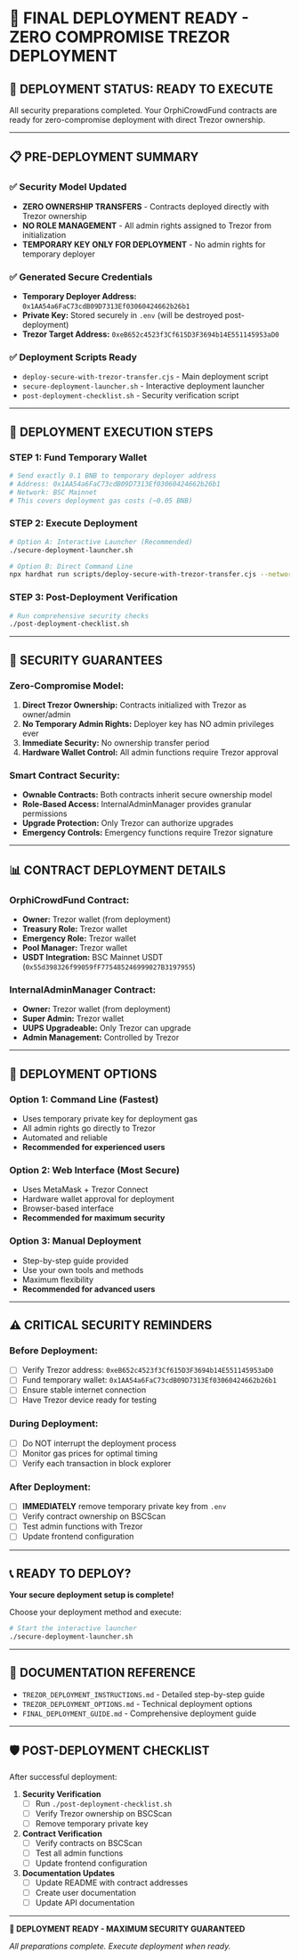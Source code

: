 # 🔐 FINAL DEPLOYMENT READY - ZERO COMPROMISE TREZOR DEPLOYMENT

## 🎯 DEPLOYMENT STATUS: **READY TO EXECUTE**

All security preparations completed. Your OrphiCrowdFund contracts are ready for zero-compromise deployment with direct Trezor ownership.

---

## 📋 PRE-DEPLOYMENT SUMMARY

### ✅ **Security Model Updated**
- **ZERO OWNERSHIP TRANSFERS** - Contracts deployed directly with Trezor ownership
- **NO ROLE MANAGEMENT** - All admin rights assigned to Trezor from initialization
- **TEMPORARY KEY ONLY FOR DEPLOYMENT** - No admin rights for temporary deployer

### ✅ **Generated Secure Credentials**
- **Temporary Deployer Address:** `0x1AA54a6FaC73cdB09D7313Ef03060424662b26b1`
- **Private Key:** Stored securely in `.env` (will be destroyed post-deployment)
- **Trezor Target Address:** `0xeB652c4523f3Cf615D3F3694b14E551145953aD0`

### ✅ **Deployment Scripts Ready**
- `deploy-secure-with-trezor-transfer.cjs` - Main deployment script
- `secure-deployment-launcher.sh` - Interactive deployment launcher
- `post-deployment-checklist.sh` - Security verification script

---

## 🚀 DEPLOYMENT EXECUTION STEPS

### **STEP 1: Fund Temporary Wallet**
```bash
# Send exactly 0.1 BNB to temporary deployer address
# Address: 0x1AA54a6FaC73cdB09D7313Ef03060424662b26b1
# Network: BSC Mainnet
# This covers deployment gas costs (~0.05 BNB)
```

### **STEP 2: Execute Deployment**
```bash
# Option A: Interactive Launcher (Recommended)
./secure-deployment-launcher.sh

# Option B: Direct Command Line
npx hardhat run scripts/deploy-secure-with-trezor-transfer.cjs --network bsc
```

### **STEP 3: Post-Deployment Verification**
```bash
# Run comprehensive security checks
./post-deployment-checklist.sh
```

---

## 🔐 SECURITY GUARANTEES

### **Zero-Compromise Model:**
1. **Direct Trezor Ownership:** Contracts initialized with Trezor as owner/admin
2. **No Temporary Admin Rights:** Deployer key has NO admin privileges ever
3. **Immediate Security:** No ownership transfer period
4. **Hardware Wallet Control:** All admin functions require Trezor approval

### **Smart Contract Security:**
- **Ownable Contracts:** Both contracts inherit secure ownership model
- **Role-Based Access:** InternalAdminManager provides granular permissions
- **Upgrade Protection:** Only Trezor can authorize upgrades
- **Emergency Controls:** Emergency functions require Trezor signature

---

## 📊 CONTRACT DEPLOYMENT DETAILS

### **OrphiCrowdFund Contract:**
- **Owner:** Trezor wallet (from deployment)
- **Treasury Role:** Trezor wallet
- **Emergency Role:** Trezor wallet  
- **Pool Manager:** Trezor wallet
- **USDT Integration:** BSC Mainnet USDT (`0x55d398326f99059fF775485246999027B3197955`)

### **InternalAdminManager Contract:**
- **Owner:** Trezor wallet (from deployment)
- **Super Admin:** Trezor wallet
- **UUPS Upgradeable:** Only Trezor can upgrade
- **Admin Management:** Controlled by Trezor

---

## 🎯 DEPLOYMENT OPTIONS

### **Option 1: Command Line (Fastest)**
- Uses temporary private key for deployment gas
- All admin rights go directly to Trezor
- Automated and reliable
- **Recommended for experienced users**

### **Option 2: Web Interface (Most Secure)**
- Uses MetaMask + Trezor Connect
- Hardware wallet approval for deployment
- Browser-based interface
- **Recommended for maximum security**

### **Option 3: Manual Deployment**
- Step-by-step guide provided
- Use your own tools and methods
- Maximum flexibility
- **Recommended for advanced users**

---

## ⚠️ CRITICAL SECURITY REMINDERS

### **Before Deployment:**
- [ ] Verify Trezor address: `0xeB652c4523f3Cf615D3F3694b14E551145953aD0`
- [ ] Fund temporary wallet: `0x1AA54a6FaC73cdB09D7313Ef03060424662b26b1`
- [ ] Ensure stable internet connection
- [ ] Have Trezor device ready for testing

### **During Deployment:**
- [ ] Do NOT interrupt the deployment process
- [ ] Monitor gas prices for optimal timing
- [ ] Verify each transaction in block explorer

### **After Deployment:**
- [ ] **IMMEDIATELY** remove temporary private key from `.env`
- [ ] Verify contract ownership on BSCScan
- [ ] Test admin functions with Trezor
- [ ] Update frontend configuration

---

## 📞 READY TO DEPLOY?

**Your secure deployment setup is complete!**

Choose your deployment method and execute:

```bash
# Start the interactive launcher
./secure-deployment-launcher.sh
```

---

## 📄 DOCUMENTATION REFERENCE

- `TREZOR_DEPLOYMENT_INSTRUCTIONS.md` - Detailed step-by-step guide
- `TREZOR_DEPLOYMENT_OPTIONS.md` - Technical deployment options
- `FINAL_DEPLOYMENT_GUIDE.md` - Comprehensive deployment guide

---

## 🛡️ POST-DEPLOYMENT CHECKLIST

After successful deployment:

1. **Security Verification**
   - [ ] Run `./post-deployment-checklist.sh`
   - [ ] Verify Trezor ownership on BSCScan
   - [ ] Remove temporary private key

2. **Contract Verification**
   - [ ] Verify contracts on BSCScan
   - [ ] Test all admin functions
   - [ ] Update frontend configuration

3. **Documentation Updates**
   - [ ] Update README with contract addresses
   - [ ] Create user documentation
   - [ ] Update API documentation

---

**🔐 DEPLOYMENT READY - MAXIMUM SECURITY GUARANTEED**

*All preparations complete. Execute deployment when ready.*
